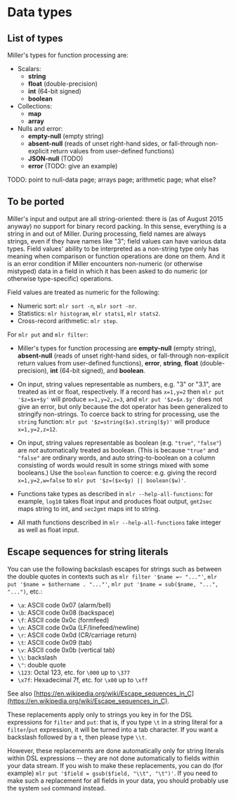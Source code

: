 <!---  PLEASE DO NOT EDIT DIRECTLY. EDIT THE .md.in FILE PLEASE. --->
# Data types

## List of types

Miller's types for function processing are:

* Scalars:
    * **string**
    * **float** (double-precision)
    * **int** (64-bit signed)
    * **boolean**
* Collections:
    * **map**
    * **array**
* Nulls and error:
    * **empty-null** (empty string)
    * **absent-null** (reads of unset right-hand sides, or fall-through non-explicit return values from user-defined functions)
    * **JSON-null** (TODO)
    * **error** (TODO: give an example)

TODO: point to null-data page; arrays page; arithmetic page; what else?

## To be ported

Miller's input and output are all string-oriented: there is (as of August 2015 anyway) no support for binary record packing. In this sense, everything is a string in and out of Miller.  During processing, field names are always strings, even if they have names like "3"; field values can have various data types.  Field values' ability to be interpreted as a non-string type only has meaning when comparison or function operations are done on them.  And it is an error condition if Miller encounters non-numeric (or otherwise mistyped) data in a field in which it has been asked to do numeric (or otherwise type-specific) operations.

Field values are treated as numeric for the following:

* Numeric sort: `mlr sort -n`, `mlr sort -nr`.
* Statistics: `mlr histogram`, `mlr stats1`, `mlr stats2`.
* Cross-record arithmetic: `mlr step`.

For `mlr put` and `mlr filter`:

* Miller's types for function processing are **empty-null** (empty string), **absent-null** (reads of unset right-hand sides, or fall-through non-explicit return values from user-defined functions), **error**, **string**, **float** (double-precision), **int** (64-bit signed), and **boolean**.

* On input, string values representable as numbers, e.g. "3" or "3.1", are treated as int or float, respectively. If a record has `x=1,y=2` then `mlr put '$z=$x+$y'` will produce `x=1,y=2,z=3`, and `mlr put '$z=$x.$y'` does not give an error, but only because the dot operator has been generalized to stringify non-strings.  To coerce back to string for processing, use the `string` function: `mlr put '$z=string($x).string($y)'` will produce `x=1,y=2,z=12`.

* On input, string values representable as boolean  (e.g. `"true"`, `"false"`) are *not* automatically treated as boolean.  (This is because `"true"` and `"false"` are ordinary words, and auto string-to-boolean on a column consisting of words would result in some strings mixed with some booleans.) Use the `boolean` function to coerce: e.g. giving the record `x=1,y=2,w=false` to `mlr put '$z=($x<$y) || boolean($w)'`.

* Functions take types as described in `mlr --help-all-functions`: for example, `log10` takes float input and produces float output, `gmt2sec` maps string to int, and `sec2gmt` maps int to string.

* All math functions described in `mlr --help-all-functions` take integer as well as float input.

## Escape sequences for string literals

You can use the following backslash escapes for strings such as between the double quotes in contexts such as `mlr filter '$name =~ "..."'`, `mlr put '$name = $othername . "..."'`, `mlr put '$name = sub($name, "...", "...")`, etc.:

* `\a`: ASCII code 0x07 (alarm/bell)
* `\b`: ASCII code 0x08 (backspace)
* `\f`: ASCII code 0x0c (formfeed)
* `\n`: ASCII code 0x0a (LF/linefeed/newline)
* `\r`: ASCII code 0x0d (CR/carriage return)
* `\t`: ASCII code 0x09 (tab)
* `\v`: ASCII code 0x0b (vertical tab)
* `\\`: backslash
* `\"`: double quote
* `\123`: Octal 123, etc. for `\000` up to `\377`
* `\x7f`: Hexadecimal 7f, etc. for `\x00` up to `\xff`

See also [https://en.wikipedia.org/wiki/Escape_sequences_in_C](https://en.wikipedia.org/wiki/Escape_sequences_in_C).

These replacements apply only to strings you key in for the DSL expressions for `filter` and `put`: that is, if you type `\t` in a string literal for a `filter`/`put` expression, it will be turned into a tab character. If you want a backslash followed by a `t`, then please type `\\t`.

However, these replacements are done automatically only for string literals within DSL expressions -- they are not done automatically to fields within your data stream.  If you wish to make these replacements, you can do (for example) `mlr put '$field = gsub($field, "\\t", "\t")'`. If you need to make such a replacement for all fields in your data, you should probably use the system `sed` command instead. 

